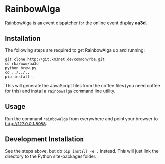 # RainbowAlga

RainbowAlga is an event dispatcher for the online event display **aa3d**.

## Installation

The following steps are required to get RainbowAlga up and running:

    git clone http://git.km3net.de/common/rba.git
    cd rba/www/aa3d
    python brew.py
    cd ../../..
    pip install .

This will generate the JavaScript files from the coffee files (you need
coffee for this) and install a ``rainbowalga`` command line utility.

## Usage

Run the command ``rainbowalga`` from everywhere and point your browser to
<http://127.0.0.1:8088>.


## Development Installation

See the steps above, but do ``pip install -e .`` instead. This will just
link the directory to the Python site-packages folder.
